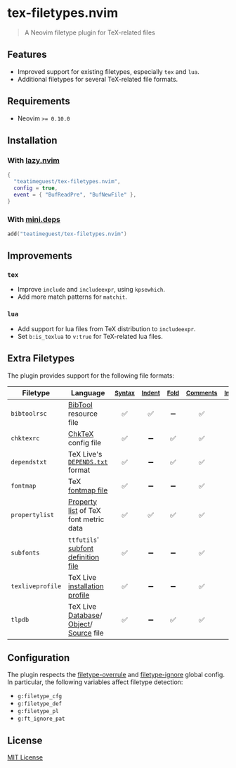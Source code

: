 # tex-filetypes.nvim

<!-- panvimdoc-ignore-start -->

> A Neovim filetype plugin for TeX-related files

<!-- panvimdoc-ignore-end -->

## Features

- Improved support for existing filetypes, especially `tex` and `lua`.
- Additional filetypes for several TeX-related file formats.

## Requirements

- Neovim `>= 0.10.0`

## Installation

### With [lazy.nvim](https://github.com/folke/lazy.nvim)

```lua
{
  "teatimeguest/tex-filetypes.nvim",
  config = true,
  event = { "BufReadPre", "BufNewFile" },
}
```

### With [mini.deps](https://github.com/echasnovski/mini.deps)

```lua
add("teatimeguest/tex-filetypes.nvim")
```

## Improvements

### `tex`

- Improve `include` and `includeexpr`, using `kpsewhich`.
- Add more match patterns for `matchit`.

### `lua`

<!-- panvimdoc-include-comment ```vimdoc
                                              *tex-filetypes.nvim-b:is_texlua*
``` -->

- Add support for lua files from TeX distribution to `includeexpr`.
- Set `b:is_texlua` to `v:true` for TeX-related lua files.

## Extra Filetypes

The plugin provides support for the following file formats:

<!-- panvimdoc-ignore-start -->
<!-- &#x200B; U+200B ZERO WIDTH SPACE -->

| Filetype         | Language                                                                          | <sup>[Syntax]<sup> | <sup>[Indent]<sup> |  <sup>[Fold]<sup>  | <sup>[Comments]<sup> | <sup>[Include]<sup> | <sup>[Define]</sup> |
| ---------------- | --------------------------------------------------------------------------------- | :----------------: | :----------------: | :----------------: | :------------------: | :-----------------: | :-----------------: |
| `bibtoolrsc`     | [BibTool] resource file                                                           | :white_check_mark: | :white_check_mark: | :heavy_minus_sign: |  :white_check_mark:  | :heavy_minus_sign:  | :heavy_minus_sign:  |
| `chktexrc`       | [ChkTeX] config file                                                              | :white_check_mark: | :heavy_minus_sign: | :white_check_mark: |  :white_check_mark:  | :heavy_minus_sign:  | :heavy_minus_sign:  |
| `dependstxt`     | TeX Live's [`DEPENDS.txt`] format                                                 | :white_check_mark: | :heavy_minus_sign: | :white_check_mark: |  :white_check_mark:  | :heavy_minus_sign:  | :heavy_minus_sign:  |
| `fontmap`        | TeX [fontmap file]                                                                | :white_check_mark: | :heavy_minus_sign: | :heavy_minus_sign: |  :white_check_mark:  | :white_check_mark:  | :heavy_minus_sign:  |
| `propertylist`   | [Property list] of TeX font metric data                                           | :white_check_mark: | :white_check_mark: | :white_check_mark: |  :white_check_mark:  | :heavy_minus_sign:  | :heavy_minus_sign:  |
| `subfonts`       | `ttfutils`' [subfont definition file]                                             | :white_check_mark: | :heavy_minus_sign: | :heavy_minus_sign: |  :white_check_mark:  | :heavy_minus_sign:  | :heavy_minus_sign:  |
| `texliveprofile` | TeX Live [installation profile]                                                   | :white_check_mark: | :heavy_minus_sign: | :heavy_minus_sign: |  :white_check_mark:  | :heavy_minus_sign:  | :heavy_minus_sign:  |
| `tlpdb`          | TeX Live [Database][tlpdb]/&#x200B;[Object][tlpobj]/&#x200B;[Source][tlpsrc] file | :white_check_mark: | :heavy_minus_sign: | :white_check_mark: |  :white_check_mark:  | :heavy_minus_sign:  | :white_check_mark:  |

[BibTool]: https://ctan.org/pkg/bibtool
[ChkTeX]: https://ctan.org/pkg/chktex
[`DEPENDS.txt`]: https://tug.org/texlive/pkgcontrib.html#deps
[fontmap file]: https://tug.org/fontname/html/Name-mapping-file.html
[installation profile]: https://www.tug.org/texlive/doc/install-tl.html#PROFILES
[Property list]: https://mirrors.ctan.org/info/knuth-pdf/texware/pltotf.pdf
[subfont definition file]: https://www.tug.org/texlive//devsrc/Master/texmf-dist/doc/man/man1/ttf2tfm.man1.pdf
[tlpdb]: https://www.tug.org/texlive/doc/tlpkgdoc/TLPDB.html
[tlpobj]: https://www.tug.org/texlive/doc/tlpkgdoc/TLPOBJ.html
[tlpsrc]: https://www.tug.org/texlive/doc/tlpkgdoc/TLPSRC.html
[Syntax]: https://neovim.io/doc/user/syntax.html#syntax
[Indent]: https://neovim.io/doc/user/indent.html#indent.txt
[Fold]: https://neovim.io/doc/user/fold.html#folding
[Comments]: https://neovim.io/doc/user/various.html#_3.-commenting
[Include]: https://neovim.io/doc/user/options.html#'includeexpr'
[Define]: https://neovim.io/doc/user/options.html#'define'

<!-- panvimdoc-ignore-end -->
<!-- panvimdoc-include-comment

## bibtoolrsc

```vimdoc
  Language        BibTool <https://ctan.org/pkg/bibtool> resource file

  Version         `2.68`

  Features        ✅ Syntax    ✅ Indent    ➖ Folding   ✅ Commenting
                  ➖ Include   ➖ Define
```

## chktexrc

```vimdoc
  Language        ChkTeX <https://ctan.org/pkg/chktex> config file

  Version         `1.7.9`

  Features        ✅ Syntax    ➖ Indent    ✅ Folding   ✅ Commenting
                  ➖ Include   ➖ Define
```

## dependstxt

```vimdoc
  Language        TeX Live’s DEPENDS.txt format
                  <https://tug.org/texlive/pkgcontrib.html#deps>

  Features        ✅ Syntax    ➖ Indent    ✅ Folding   ✅ Commenting
                  ➖ Include   ➖ Define
```

## fontmap

```vimdoc
  Language        TeX fontmap file
                  <https://tug.org/fontname/html/Name-mapping-file.html>

  Features        ✅ Syntax    ➖ Indent    ➖ Folding   ✅ Commenting
                  ✅ Include   ➖ Define
```

## propertylist

```vimdoc
  Language        Property list of TeX font metric data

  Version         - PLtoTF `3.6`
                    <https://mirrors.ctan.org/info/knuth-pdf/texware/pltotf.pdf>
                  - VPtoVF `1.6`
                    <https://mirrors.ctan.org/info/knuth-pdf/etc/vptovf.pdf>
                  - pPLtoTF `p230917`
                    <https://mirrors.ctan.org/info/ptex-manual/jfm.pdf>

  Features        ✅ Syntax    ✅ Indent    ✅ Folding  ✅ Commenting
                  ➖ Include   ➖ Define
```

## subfonts

```vimdoc
  Language        `ttfutils`' subfont definition file
                  <https://www.tug.org/texlive//devsrc/Master/texmf-dist/doc/man/man1/ttf2tfm.man1.pdf>

  Version         `r70015`

  Features        ✅ Syntax    ➖ Indent    ➖ Folding   ✅ Commenting
                  ➖ Include   ➖ Define
```

## texliveprofile

```vimdoc
  Language        TeX Live installation profile
                  <https://www.tug.org/texlive/doc/install-tl.html#PROFILES>

  Version         `2024`

  Features        ✅ Syntax    ➖ Indent    ➖ Folding   ✅ Commenting
                  ➖ Include   ➖ Define
```

## tlpdb

```vimdoc
  Language        TeX Live Database/Object/Source file
                  <https://www.tug.org/texlive/doc/tlpkgdoc>

  Features        ✅ Syntax    ➖ Indent    ✅ Folding   ✅ Commenting
                  ➖ Include   ✅ Define
```

-->

## Configuration

The plugin respects the [filetype-overrule] and [filetype-ignore] global config.
In particular, the following variables affect filetype detection:

- `g:filetype_cfg`
- `g:filetype_def`
- `g:filetype_pl`
- `g:ft_ignore_pat`

[filetype-ignore]: https://neovim.io/doc/user/filetype.html#filetype-ignore
[filetype-overrule]: https://neovim.io/doc/user/filetype.html#filetype-overrule

## License

[MIT License](https://github.com/teatimeguest/tex-filetypes.nvim/blob/main/LICENSE)

<!-- panvimdoc-include-comment --- -->
